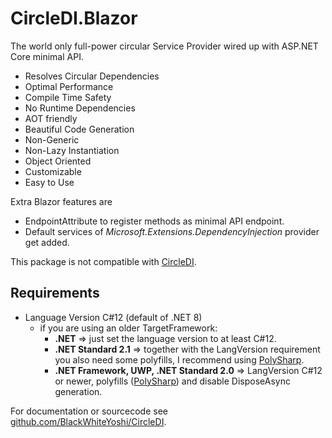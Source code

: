 ﻿# CircleDI.Blazor

The world only full-power circular Service Provider wired up with ASP.NET Core minimal API.

- Resolves Circular Dependencies
- Optimal Performance
- Compile Time Safety
- No Runtime Dependencies
- AOT friendly
- Beautiful Code Generation
- Non-Generic
- Non-Lazy Instantiation
- Object Oriented
- Customizable
- Easy to Use

Extra Blazor features are

- EndpointAttribute to register methods as minimal API endpoint.
- Default services of *Microsoft.Extensions.DependencyInjection* provider get added.

This package is not compatible with [CircleDI](https://www.nuget.org/packages/CircleDI).


## Requirements

- Language Version C#12 (default of .NET 8)
  - if you are using an older TargetFramework:
    - **.NET**
    => just set the language version to at least C#12.
    - **.NET Standard 2.1**
    => together with the LangVersion requirement you also need some polyfills, I recommend using [PolySharp](https://github.com/Sergio0694/PolySharp).
    - **.NET Framework, UWP, .NET Standard 2.0**
    => LangVersion C#12 or newer, polyfills ([PolySharp](https://github.com/Sergio0694/PolySharp)) and disable DisposeAsync generation.


For documentation or sourcecode see [github.com/BlackWhiteYoshi/CircleDI](https://github.com/BlackWhiteYoshi/CircleDI).
